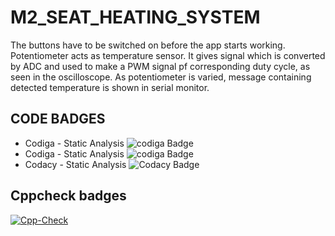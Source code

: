 # M2_SEAT_HEATING_SYSTEM

The buttons have to be switched on before the app starts working. Potentiometer acts as temperature sensor. It gives signal which is converted by ADC and used to make a PWM signal pf corresponding duty cycle, as seen in the oscilloscope. As potentiometer is varied, message containing detected temperature is shown in serial monitor.

## CODE BADGES
*   Codiga - Static Analysis ![codiga Badge](https://api.codiga.io/project/32898/score/svg)
*   Codiga - Static Analysis ![codiga Badge](https://api.codiga.io/project/32898/status/svg)
*   Codacy - Static Analysis ![Codacy Badge](https://app.codacy.com/project/badge/Grade/93dd9ec5e9f347a5b89c972d03439883)

## Cppcheck badges
[![Cpp-Check](https://github.com/MDHIVAKAR/M2_SEAT_HEATING_SYSTEM/actions/workflows/c-cpp.yml/badge.svg)](https://github.com/MDHIVAKAR/M2_SEAT_HEATING_SYSTEM/actions/workflows/c-cpp.yml)
